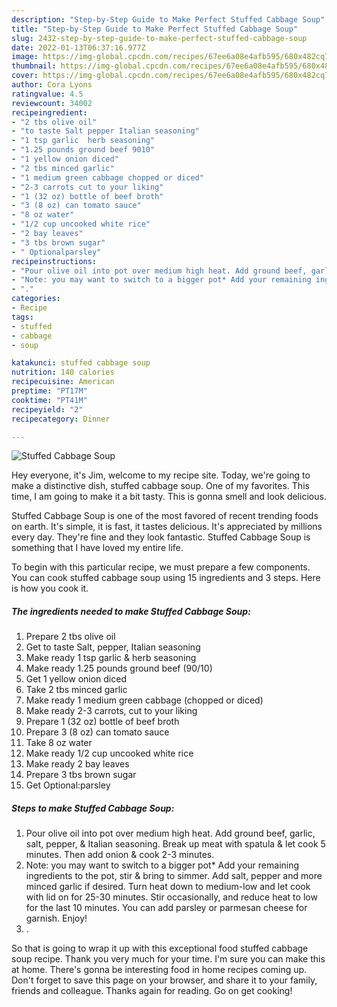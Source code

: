 ```yaml
---
description: "Step-by-Step Guide to Make Perfect Stuffed Cabbage Soup"
title: "Step-by-Step Guide to Make Perfect Stuffed Cabbage Soup"
slug: 2432-step-by-step-guide-to-make-perfect-stuffed-cabbage-soup
date: 2022-01-13T06:37:16.977Z
image: https://img-global.cpcdn.com/recipes/67ee6a08e4afb595/680x482cq70/stuffed-cabbage-soup-recipe-main-photo.jpg
thumbnail: https://img-global.cpcdn.com/recipes/67ee6a08e4afb595/680x482cq70/stuffed-cabbage-soup-recipe-main-photo.jpg
cover: https://img-global.cpcdn.com/recipes/67ee6a08e4afb595/680x482cq70/stuffed-cabbage-soup-recipe-main-photo.jpg
author: Cora Lyons
ratingvalue: 4.5
reviewcount: 34002
recipeingredient:
- "2 tbs olive oil"
- "to taste Salt pepper Italian seasoning"
- "1 tsp garlic  herb seasoning"
- "1.25 pounds ground beef 9010"
- "1 yellow onion diced"
- "2 tbs minced garlic"
- "1 medium green cabbage chopped or diced"
- "2-3 carrots cut to your liking"
- "1 (32 oz) bottle of beef broth"
- "3 (8 oz) can tomato sauce"
- "8 oz water"
- "1/2 cup uncooked white rice"
- "2 bay leaves"
- "3 tbs brown sugar"
- " Optionalparsley"
recipeinstructions:
- "Pour olive oil into pot over medium high heat. Add ground beef, garlic, salt, pepper, &amp; Italian seasoning. Break up meat with spatula &amp; let cook 5 minutes. Then add onion &amp; cook 2-3 minutes."
- "Note: you may want to switch to a bigger pot* Add your remaining ingredients to the pot, stir &amp; bring to simmer. Add salt, pepper and more minced garlic if desired. Turn heat down to medium-low and let cook with lid on for 25-30 minutes. Stir occasionally, and reduce heat to low for the last 10 minutes. You can add parsley or parmesan cheese for garnish. Enjoy!"
- "."
categories:
- Recipe
tags:
- stuffed
- cabbage
- soup

katakunci: stuffed cabbage soup 
nutrition: 140 calories
recipecuisine: American
preptime: "PT17M"
cooktime: "PT41M"
recipeyield: "2"
recipecategory: Dinner

---
```



![Stuffed Cabbage Soup](https://img-global.cpcdn.com/recipes/67ee6a08e4afb595/680x482cq70/stuffed-cabbage-soup-recipe-main-photo.jpg)

Hey everyone, it's Jim, welcome to my recipe site. Today, we're going to make a distinctive dish, stuffed cabbage soup. One of my favorites. This time, I am going to make it a bit tasty. This is gonna smell and look delicious.



Stuffed Cabbage Soup is one of the most favored of recent trending foods on earth. It's simple, it is fast, it tastes delicious. It's appreciated by millions every day. They're fine and they look fantastic. Stuffed Cabbage Soup is something that I have loved my entire life.


To begin with this particular recipe, we must prepare a few components. You can cook stuffed cabbage soup using 15 ingredients and 3 steps. Here is how you cook it.

<!--inarticleads1-->

##### The ingredients needed to make Stuffed Cabbage Soup:

1. Prepare 2 tbs olive oil
1. Get to taste Salt, pepper, Italian seasoning
1. Make ready 1 tsp garlic &amp; herb seasoning
1. Make ready 1.25 pounds ground beef (90/10)
1. Get 1 yellow onion diced
1. Take 2 tbs minced garlic
1. Make ready 1 medium green cabbage (chopped or diced)
1. Make ready 2-3 carrots, cut to your liking
1. Prepare 1 (32 oz) bottle of beef broth
1. Prepare 3 (8 oz) can tomato sauce
1. Take 8 oz water
1. Make ready 1/2 cup uncooked white rice
1. Make ready 2 bay leaves
1. Prepare 3 tbs brown sugar
1. Get  Optional:parsley




<!--inarticleads2-->

##### Steps to make Stuffed Cabbage Soup:

1. Pour olive oil into pot over medium high heat. Add ground beef, garlic, salt, pepper, &amp; Italian seasoning. Break up meat with spatula &amp; let cook 5 minutes. Then add onion &amp; cook 2-3 minutes.
1. Note: you may want to switch to a bigger pot* Add your remaining ingredients to the pot, stir &amp; bring to simmer. Add salt, pepper and more minced garlic if desired. Turn heat down to medium-low and let cook with lid on for 25-30 minutes. Stir occasionally, and reduce heat to low for the last 10 minutes. You can add parsley or parmesan cheese for garnish. Enjoy!
1. .




So that is going to wrap it up with this exceptional food stuffed cabbage soup recipe. Thank you very much for your time. I'm sure you can make this at home. There's gonna be interesting food in home recipes coming up. Don't forget to save this page on your browser, and share it to your family, friends and colleague. Thanks again for reading. Go on get cooking!
